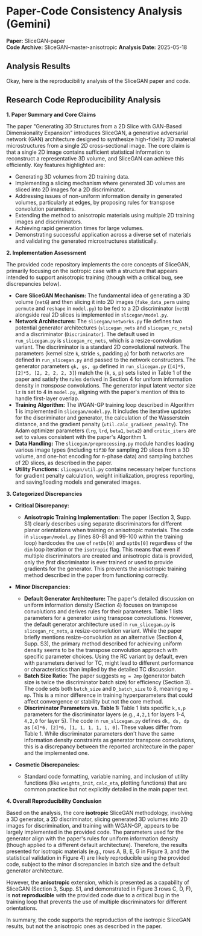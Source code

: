 # Paper-Code Consistency Analysis (Gemini)

**Paper:** SliceGAN-paper  
**Code Archive:** SliceGAN-master-anisotropic
**Analysis Date:** 2025-05-18

## Analysis Results

Okay, here is the reproducibility analysis of the SliceGAN paper and code.

## Research Code Reproducibility Analysis

**1. Paper Summary and Core Claims**

The paper "Generating 3D Structures from a 2D Slice with GAN-Based Dimensionality Expansion" introduces SliceGAN, a generative adversarial network (GAN) architecture designed to synthesize high-fidelity 3D material microstructures from a single 2D cross-sectional image. The core claim is that a single 2D image contains sufficient statistical information to reconstruct a representative 3D volume, and SliceGAN can achieve this efficiently. Key features highlighted are:
*   Generating 3D volumes from 2D training data.
*   Implementing a slicing mechanism where generated 3D volumes are sliced into 2D images for a 2D discriminator.
*   Addressing issues of non-uniform information density in generated volumes, particularly at edges, by proposing rules for transpose convolution parameters.
*   Extending the method to anisotropic materials using multiple 2D training images and discriminators.
*   Achieving rapid generation times for large volumes.
*   Demonstrating successful application across a diverse set of materials and validating the generated microstructures statistically.

**2. Implementation Assessment**

The provided code repository implements the core concepts of SliceGAN, primarily focusing on the isotropic case with a structure that appears intended to support anisotropic training (though with a critical bug, see discrepancies below).

*   **Core SliceGAN Mechanism:** The fundamental idea of generating a 3D volume (`netG`) and then slicing it into 2D images (`fake_data_perm` using `permute` and `reshape` in `model.py`) to be fed to a 2D discriminator (`netD`) alongside real 2D slices is implemented in `slicegan/model.py`.
*   **Network Architectures:** The `slicegan/networks.py` file defines two potential generator architectures (`slicegan_nets` and `slicegan_rc_nets`) and a discriminator (`Discriminator`). The default used in `run_slicegan.py` is `slicegan_rc_nets`, which is a resize-convolution variant. The discriminator is a standard 2D convolutional network. The parameters (kernel size `k`, stride `s`, padding `p`) for both networks are defined in `run_slicegan.py` and passed to the network constructors. The generator parameters `gk, gs, gp` defined in `run_slicegan.py` (`[4]*5, [2]*5, [2, 2, 2, 2, 3]`) match the {k, s, p} sets listed in Table 1 of the paper and satisfy the rules derived in Section 4 for uniform information density in *transpose* convolutions. The generator input latent vector size `lz` is set to 4 in `model.py`, aligning with the paper's mention of this to handle first-layer overlap.
*   **Training Algorithm:** The WGAN-GP training loop described in Algorithm 1 is implemented in `slicegan/model.py`. It includes the iterative updates for the discriminator and generator, the calculation of the Wasserstein distance, and the gradient penalty (`util.calc_gradient_penalty`). The Adam optimizer parameters (`lrg`, `lrd`, `beta1`, `beta2`) and `critic_iters` are set to values consistent with the paper's Algorithm 1.
*   **Data Handling:** The `slicegan/preprocessing.py` module handles loading various image types (including `tif3D` for sampling 2D slices from a 3D volume, and one-hot encoding for n-phase data) and sampling batches of 2D slices, as described in the paper.
*   **Utility Functions:** `slicegan/util.py` contains necessary helper functions for gradient penalty calculation, weight initialization, progress reporting, and saving/loading models and generated images.

**3. Categorized Discrepancies**

*   **Critical Discrepancy:**
    *   **Anisotropic Training Implementation:** The paper (Section 3, Supp. S1) clearly describes using separate discriminators for different planar orientations when training on anisotropic materials. The code in `slicegan/model.py` (lines 80-81 and 99-100 within the training loop) hardcodes the use of `netDs[0]` and `optDs[0]` regardless of the `dim` loop iteration or the `isotropic` flag. This means that even if multiple discriminators are created and anisotropic data is provided, only the *first* discriminator is ever trained or used to provide gradients for the generator. This prevents the anisotropic training method described in the paper from functioning correctly.

*   **Minor Discrepancies:**
    *   **Default Generator Architecture:** The paper's detailed discussion on uniform information density (Section 4) focuses on transpose convolutions and derives rules for their parameters. Table 1 lists parameters for a generator using transpose convolutions. However, the default generator architecture used in `run_slicegan.py` is `slicegan_rc_nets`, a resize-convolution variant. While the paper briefly mentions resize-convolution as an alternative (Section 4, Supp. S3), the primary method described for achieving uniform density seems to be the transpose convolution approach with specific parameter choices. Using the RC variant by default, even with parameters derived for TC, might lead to different performance or characteristics than implied by the detailed TC discussion.
    *   **Batch Size Ratio:** The paper suggests `mg = 2mp` (generator batch size is twice the discriminator batch size) for efficiency (Section 3). The code sets both `batch_size` and `D_batch_size` to 8, meaning `mg = mp`. This is a minor difference in training hyperparameters that could affect convergence or stability but not the core method.
    *   **Discriminator Parameters vs. Table 1:** Table 1 lists specific `k,s,p` parameters for the discriminator layers (e.g., `4,2,1` for layers 1-4, `4,2,0` for layer 5). The code in `run_slicegan.py` defines `dk, ds, dp` as `[4]*6, [2]*6, [1, 1, 1, 1, 1, 0]`. These values differ from Table 1. While discriminator parameters don't have the same information density constraints as generator transpose convolutions, this is a discrepancy between the reported architecture in the paper and the implemented one.

*   **Cosmetic Discrepancies:**
    *   Standard code formatting, variable naming, and inclusion of utility functions (like `weights_init`, `calc_eta`, plotting functions) that are common practice but not explicitly detailed in the main paper text.

**4. Overall Reproducibility Conclusion**

Based on the analysis, the core **isotropic** SliceGAN methodology, involving a 3D generator, a 2D discriminator, slicing generated 3D volumes into 2D images for discrimination, and training with WGAN-GP, appears to be largely implemented in the provided code. The parameters used for the generator align with the paper's rules for uniform information density (though applied to a different default architecture). Therefore, the results presented for isotropic materials (e.g., rows A, B, E, G in Figure 3, and the statistical validation in Figure 4) are likely reproducible using the provided code, subject to the minor discrepancies in batch size and the default generator architecture.

However, the **anisotropic** extension, which is presented as a capability of SliceGAN (Section 3, Supp. S1, and demonstrated in Figure 3 rows C, D, F), is **not reproducible** with the provided code due to a critical bug in the training loop that prevents the use of multiple discriminators for different orientations.

In summary, the code supports the reproduction of the isotropic SliceGAN results, but not the anisotropic ones as described in the paper.
